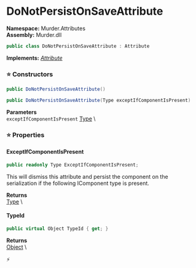 # DoNotPersistOnSaveAttribute

**Namespace:** Murder.Attributes \
**Assembly:** Murder.dll

```csharp
public class DoNotPersistOnSaveAttribute : Attribute
```

**Implements:** _[Attribute](https://learn.microsoft.com/en-us/dotnet/api/System.Attribute?view=net-7.0)_

### ⭐ Constructors
```csharp
public DoNotPersistOnSaveAttribute()
```

```csharp
public DoNotPersistOnSaveAttribute(Type exceptIfComponentIsPresent)
```

**Parameters** \
`exceptIfComponentIsPresent` [Type](https://learn.microsoft.com/en-us/dotnet/api/System.Type?view=net-7.0) \

### ⭐ Properties
#### ExceptIfComponentIsPresent
```csharp
public readonly Type ExceptIfComponentIsPresent;
```

This will dismiss this attribute and persist the component on the serialization if the following IComponent type is present.

**Returns** \
[Type](https://learn.microsoft.com/en-us/dotnet/api/System.Type?view=net-7.0) \
#### TypeId
```csharp
public virtual Object TypeId { get; }
```

**Returns** \
[Object](https://learn.microsoft.com/en-us/dotnet/api/System.Object?view=net-7.0) \


⚡